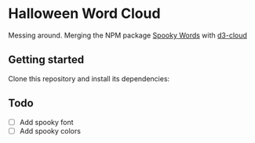 # Halloween Word Cloud

Messing around. Merging the NPM package [Spooky Words](https://www.npmjs.com/package/spooky-words) with [d3-cloud](https://www.npmjs.com/package/d3-cloud)

## Getting started

Clone this repository and install its dependencies:

## Todo

- [ ] Add spooky font
- [ ] Add spooky colors
